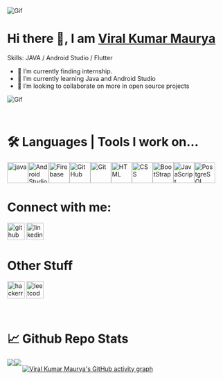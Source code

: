 
![Gif](https://media.giphy.com/media/amnDY6qojNKmd6FTk3/giphy.gif)


<h1> Hi there 👋, I am <a href="https://viralkumar28.github.io/mywebsite/">Viral Kumar Maurya</a></h1>

Skills: JAVA / Android Studio / Flutter

- 🔭 I’m currently finding internship.
- 🌱 I’m currently learning Java and Android Studio 
- 👯 I’m looking to collaborate on more in open source projects 

![Gif](https://media.giphy.com/media/zdF3lMDlvCYWA/giphy.gif)


<br><h1>🛠️ Languages | Tools I work on...</h1>
<div style="display:flex;">
 <a><img height="48" src="https://cdn.jsdelivr.net/npm/simple-icons@3.0.1/icons/java.svg" alt="java"></a>
 <a><img height="48" src="https://cdn.jsdelivr.net/npm/simple-icons@3.0.1/icons/androidstudio.svg" alt="Android Studio"></a>
 <a><img height="48" src="https://cdn.jsdelivr.net/npm/simple-icons@3.0.1/icons/firebase.svg" alt="Firebase"></a>
 <a><img height="48" src="https://cdn.jsdelivr.net/npm/simple-icons@3.0.1/icons/github.svg" alt="GitHub"></a>
 <a><img height="48" src="https://cdn.jsdelivr.net/npm/simple-icons@3.0.1/icons/git.svg" alt="Git"></a>
 <a><img height="48" src="https://upload.wikimedia.org/wikipedia/commons/thumb/6/61/HTML5_logo_and_wordmark.svg/1200px-HTML5_logo_and_wordmark.svg.png" alt="HTML"></a>
 <a><img height="48" src="https://upload.wikimedia.org/wikipedia/commons/thumb/d/d5/CSS3_logo_and_wordmark.svg/1200px-CSS3_logo_and_wordmark.svg.png" alt="CSS"></a>
 <a><img height="48" src="https://cdn.jsdelivr.net/npm/simple-icons@3.0.1/icons/bootstrap.svg" alt="BootStrap"></a>
 <a><img height="48" src="https://cdn.jsdelivr.net/npm/simple-icons@3.0.1/icons/javascript.svg" alt="JavaScript"></a>
 <a><img height="48" src="https://cdn.jsdelivr.net/npm/simple-icons@3.0.1/icons/postgresql.svg" alt="PostgreSQL"></a>
 </div> 

<h1> Connect with me: </h1>

[<img src='https://cdn.jsdelivr.net/npm/simple-icons@3.0.1/icons/github.svg' alt='github' height='40'>](https://github.com/viralkumar28)  [<img src='https://cdn.jsdelivr.net/npm/simple-icons@3.0.1/icons/linkedin.svg' alt='linkedin' height='40'>](https://www.linkedin.com/in/vk28)   

<h1>Other Stuff</h1>

[<img src='https://cdn.jsdelivr.net/npm/simple-icons@3.0.1/icons/hackerrank.svg' alt='hackerrank' height='40'>](https://www.hackerrank.com/viralkumarmaurya) 
[<img src='https://cdn.jsdelivr.net/npm/simple-icons@3.0.1/icons/leetcode.svg' alt='leetcode' height='40'>](https://leetcode.com/vkm28/)

<br><h1>📈 Github Repo Stats</h1>
<div style="display:flex;">
<img src="https://github-readme-stats.vercel.app/api?username=viralkumar28&&show_icons=true&title_color=ffffff&icon_color=bb2acf&text_color=daf7dc&bg_color=151515">
<img align="left" src="https://github-readme-stats.vercel.app/api/top-langs/?username=viralkumar28&layout=compact&bg_color=171717&text_color=ffffff&icon_color=71E8F1" />
 
 
 [![Viral Kumar Maurya's GitHub activity graph](https://activity-graph.herokuapp.com/graph?username=viralkumar28&theme=xcode)](https://git.io/viralkumar28)
